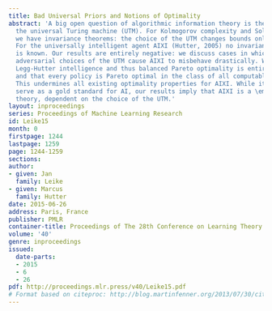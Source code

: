 ```yaml
---
title: Bad Universal Priors and Notions of Optimality
abstract: 'A big open question of algorithmic information theory is the choice of
  the universal Turing machine (UTM). For Kolmogorov complexity and Solomonoff induction
  we have invariance theorems: the choice of the UTM changes bounds only by a constant.
  For the universally intelligent agent AIXI (Hutter, 2005) no invariance theorem
  is known. Our results are entirely negative: we discuss cases in which unlucky or
  adversarial choices of the UTM cause AIXI to misbehave drastically. We show that
  Legg-Hutter intelligence and thus balanced Pareto optimality is entirely subjective,
  and that every policy is Pareto optimal in the class of all computable environments.
  This undermines all existing optimality properties for AIXI. While it may still
  serve as a gold standard for AI, our results imply that AIXI is a \emphrelative
  theory, dependent on the choice of the UTM.'
layout: inproceedings
series: Proceedings of Machine Learning Research
id: Leike15
month: 0
firstpage: 1244
lastpage: 1259
page: 1244-1259
sections: 
author:
- given: Jan
  family: Leike
- given: Marcus
  family: Hutter
date: 2015-06-26
address: Paris, France
publisher: PMLR
container-title: Proceedings of The 28th Conference on Learning Theory
volume: '40'
genre: inproceedings
issued:
  date-parts:
  - 2015
  - 6
  - 26
pdf: http://proceedings.mlr.press/v40/Leike15.pdf
# Format based on citeproc: http://blog.martinfenner.org/2013/07/30/citeproc-yaml-for-bibliographies/
---
```

